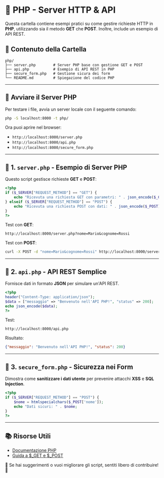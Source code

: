 # 📂 PHP - Server HTTP & API

Questa cartella contiene esempi pratici su come gestire richieste HTTP in **PHP**, utilizzando sia il metodo **GET** che **POST**. Inoltre, include un esempio di API REST.

## 📌 Contenuto della Cartella

```
php/
├── server.php        # Server PHP base con gestione GET e POST
├── api.php           # Esempio di API REST in PHP
├── secure_form.php   # Gestione sicura dei form
└── README.md         # Spiegazione del codice PHP
```

---

## 🚀 Avviare il Server PHP

Per testare i file, avvia un server locale con il seguente comando:

```sh
php -S localhost:8000 -t php/
```

Ora puoi aprire nel browser:
- `http://localhost:8000/server.php`
- `http://localhost:8000/api.php`
- `http://localhost:8000/secure_form.php`

---

## 📌 1. `server.php` - Esempio di Server PHP

Questo script gestisce richieste **GET** e **POST**:

```php
<?php
if ($_SERVER["REQUEST_METHOD"] == "GET") {
    echo "Ricevuta una richiesta GET con parametri: " . json_encode($_GET);
} elseif ($_SERVER["REQUEST_METHOD"] == "POST") {
    echo "Ricevuta una richiesta POST con dati: " . json_encode($_POST);
}
?>
```

Test con **GET**:
```
http://localhost:8000/server.php?nome=Mario&cognome=Rossi
```

Test con **POST**:
```sh
curl -X POST -d "nome=Mario&cognome=Rossi" http://localhost:8000/server.php
```

---

## 📌 2. `api.php` - API REST Semplice

Fornisce dati in formato **JSON** per simulare un'API REST.

```php
<?php
header("Content-Type: application/json");
$data = ["messaggio" => "Benvenuto nell'API PHP!", "status" => 200];
echo json_encode($data);
?>
```

Test:
```
http://localhost:8000/api.php
```

Risultato:
```json
{"messaggio": "Benvenuto nell'API PHP!", "status": 200}
```

---

## 📌 3. `secure_form.php` - Sicurezza nei Form

Dimostra come **sanitizzare i dati utente** per prevenire attacchi **XSS** e **SQL Injection**.

```php
<?php
if ($_SERVER["REQUEST_METHOD"] == "POST") {
    $nome = htmlspecialchars($_POST['nome']);
    echo "Dati sicuri: " . $nome;
}
?>
```

---

## 📚 Risorse Utili
- [Documentazione PHP](https://www.php.net/manual/en/)
- [Guida a $_GET e $_POST](https://www.w3schools.com/php/php_forms.asp)

🔹 Se hai suggerimenti o vuoi migliorare gli script, sentiti libero di contribuire! 🚀


